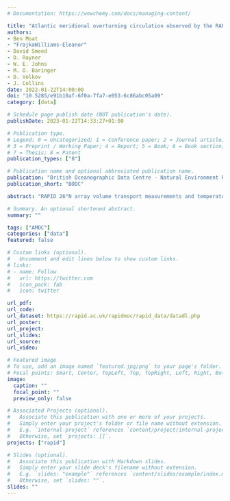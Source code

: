 ```yaml
---
# Documentation: https://wowchemy.com/docs/managing-content/

title: "Atlantic meridional overturning circulation observed by the RAPID-MOCHA-WBTS (RAPID-Meridional Overturning Circulation and Heatflux Array-Western Boundary Time Series) array at 26°N from 2004 to 2020 (v2020.2)"
authors: 
- Ben Moat
- "FrajkaWilliams-Eleanor"
- David Smeed
- D. Rayner
- W. E. Johns 
- M. O. Baringer
- D. Volkov
- J. Collins
date: 2022-01-22T14:00:00
doi: "10.5285/e91b10af-6f0a-7fa7-e053-6c86abc05a09"
category: [data]

# Schedule page publish date (NOT publication's date).
publishDate: 2023-01-22T14:33:27+01:00

# Publication type.
# Legend: 0 = Uncategorized; 1 = Conference paper; 2 = Journal article;
# 3 = Preprint / Working Paper; 4 = Report; 5 = Book; 6 = Book section;
# 7 = Thesis; 8 = Patent
publication_types: ["8"]

# Publication name and optional abbreviated publication name.
publication: "British Oceanographic Data Centre - Natural Environment Research Council"
publication_short: "BODC"

abstract: "RAPID 26°N array volume transport measurements and temperature/salinity profiles, from 2004 - 2020 (v2020.2)."

# Summary. An optional shortened abstract.
summary: ""

tags: ["AMOC"]
categories: ["data"]
featured: false

# Custom links (optional).
#   Uncomment and edit lines below to show custom links.
# links:
# - name: Follow
#   url: https://twitter.com
#   icon_pack: fab
#   icon: twitter

url_pdf:
url_code:
url_dataset: https://rapid.ac.uk/rapidmoc/rapid_data/datadl.php
url_poster:
url_project:
url_slides:
url_source:
url_video:

# Featured image
# To use, add an image named `featured.jpg/png` to your page's folder. 
# Focal points: Smart, Center, TopLeft, Top, TopRight, Left, Right, BottomLeft, Bottom, BottomRight.
image:
  caption: ""
  focal_point: ""
  preview_only: false

# Associated Projects (optional).
#   Associate this publication with one or more of your projects.
#   Simply enter your project's folder or file name without extension.
#   E.g. `internal-project` references `content/project/internal-project/index.md`.
#   Otherwise, set `projects: []`.
projects: ["rapid"]

# Slides (optional).
#   Associate this publication with Markdown slides.
#   Simply enter your slide deck's filename without extension.
#   E.g. `slides: "example"` references `content/slides/example/index.md`.
#   Otherwise, set `slides: ""`.
slides: ""
---
```

